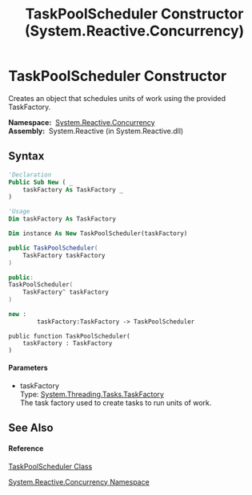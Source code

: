 ﻿---
title: TaskPoolScheduler Constructor  (System.Reactive.Concurrency)
TOCTitle: TaskPoolScheduler Constructor
ms:assetid: M:System.Reactive.Concurrency.TaskPoolScheduler.#ctor(System.Threading.Tasks.TaskFactory)
ms:mtpsurl: https://msdn.microsoft.com/en-us/library/system.reactive.concurrency.taskpoolscheduler.taskpoolscheduler(v=VS.103)
ms:contentKeyID: 36069359
ms.date: 06/28/2011
mtps_version: v=VS.103
f1_keywords:
- System.Reactive.Concurrency.TaskPoolScheduler.#ctor
- System.Reactive.Concurrency.TaskPoolScheduler.TaskPoolScheduler
dev_langs:
- CSharp
- JScript
- VB
- FSharp
- c++
---

# TaskPoolScheduler Constructor

Creates an object that schedules units of work using the provided TaskFactory.

**Namespace:**  [System.Reactive.Concurrency](hh229042\(v=vs.103\).md)  
**Assembly:**  System.Reactive (in System.Reactive.dll)

## Syntax

``` vb
'Declaration
Public Sub New ( _
    taskFactory As TaskFactory _
)
```

``` vb
'Usage
Dim taskFactory As TaskFactory

Dim instance As New TaskPoolScheduler(taskFactory)
```

``` csharp
public TaskPoolScheduler(
    TaskFactory taskFactory
)
```

``` c++
public:
TaskPoolScheduler(
    TaskFactory^ taskFactory
)
```

``` fsharp
new : 
        taskFactory:TaskFactory -> TaskPoolScheduler
```

``` jscript
public function TaskPoolScheduler(
    taskFactory : TaskFactory
)
```

#### Parameters

  - taskFactory  
    Type: [System.Threading.Tasks.TaskFactory](https://msdn.microsoft.com/en-us/library/Dd321401)  
    The task factory used to create tasks to run units of work.  

## See Also

#### Reference

[TaskPoolScheduler Class](hh229933\(v=vs.103\).md)

[System.Reactive.Concurrency Namespace](hh229042\(v=vs.103\).md)

